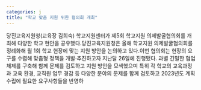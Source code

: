 ```yaml
---
categories: j
title: "학교 맞춤 지원 위한 협의회 개최"
---
```

당진교육지원청(교육장 김희숙) 학교지원센터가 제5회 학교지원 의제발굴협의회를 개최해 다양한 학교 현안을 공유했다.당진교육지원청은 올해 학교지원 의제발굴협의회를 정례화해 월 1회 학교 현장에 맞는 지원 방안을 논의하고 있다.이번 협의회는 현장의 요구를 수렴해 맞춤형 정책을 개발·추진하고자 지난달 26일에 진행됐다. 과별 긴밀한 협업 체제를 구축해 함께 문제를 검토하고 지원 방안을 모색했으며 특히 각 학교의 교육과정과 교육 환경, 교직원 업무 경감 등 다양한 분야의 문제를 함께 검토하고 2023년도 계획수립에 필요한 요구사항들을 반영하
